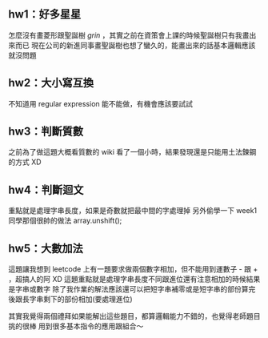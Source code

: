 ## hw1：好多星星
怎麼沒有畫菱形跟聖誕樹 *grin* ，其實之前在資策會上課的時候聖誕樹只有我畫出來而已
現在公司的新進同事畫聖誕樹也想了蠻久的，能畫出來的話基本邏輯應該就沒問題

## hw2：大小寫互換
不知道用 regular expression 能不能做，有機會應該要試試

## hw3：判斷質數
之前為了做這題大概看質數的 wiki 看了一個小時，結果發現還是只能用土法鍊鋼的方式 XD

## hw4：判斷迴文
重點就是處理字串長度，如果是奇數就把最中間的字處理掉
另外偷學一下 week1 同學那個很帥的做法 array.unshift();

## hw5：大數加法
這題讓我想到 leetcode 上有一題要求做兩個數字相加，但不能用到運數子 - 跟 + ，超搞人的阿 XD
這題重點就是處理字串長度不同跟進位還有注意相加的時候結果是字串或數字
除了我作業的解法應該還可以把短字串補零或是短字串的部份算完後跟長字串剩下的部份相加(要處理進位)

其實我覺得兩個禮拜如果能解出這些題目，都算邏輯能力不錯的，也覺得老師題目挑的很棒
用到很多基本指令的應用跟組合～